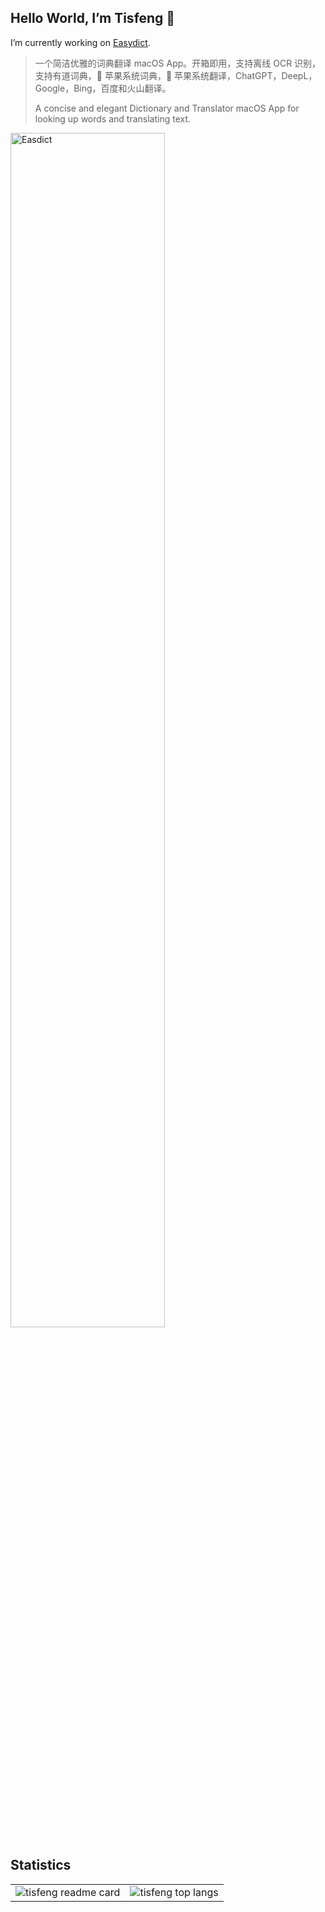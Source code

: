 ## Hello World, I’m Tisfeng 🍃

I’m currently working on [Easydict](https://github.com/tisfeng/easydict).

> 一个简洁优雅的词典翻译 macOS App。开箱即用，支持离线 OCR 识别，支持有道词典，🍎 苹果系统词典，🍎 苹果系统翻译，ChatGPT，DeepL，Google，Bing，百度和火山翻译。
> 
> A concise and elegant Dictionary and Translator macOS App for looking up words and translating text.

<a href="https://github.com/tisfeng/easydict">
<img src="https://raw.githubusercontent.com/tisfeng/ImageBed/main/uPic/Log-1688378715.png" alt="Easdict" width="70%">
</a>
 
 ## Statistics

<table>
    <td> <img align="center" src="https://github-readme-stats-eight-theta.vercel.app/api?username=tisfeng&show_icons=true&theme=algolia&include_all_commits=true&count_private=true" alt="tisfeng readme card" />
    <td> <img align="center" src="https://github-readme-stats-eight-theta.vercel.app/api/top-langs/?username=tisfeng&layout=compact&langs_count=8&theme=algolia" alt="tisfeng top langs" />
</table>

<!--
**tisfeng/tisfeng** is a ✨ _special_ ✨ repository because its `README.md` (this file) appears on your GitHub profile.

Here are some ideas to get you started:

- 🔭 I’m currently working on ...
- 🌱 I’m currently learning ...
- 👯 I’m looking to collaborate on ...
- 🤔 I’m looking for help with ...
- 💬 Ask me about ...
- 📫 How to reach me: ...
- 😄 Pronouns: ...
- ⚡ Fun fact: ...
-->

